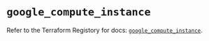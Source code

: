 # `google_compute_instance`

Refer to the Terraform Registory for docs: [`google_compute_instance`](https://registry.terraform.io/providers/hashicorp/google/4.77.0/docs/resources/compute_instance).
